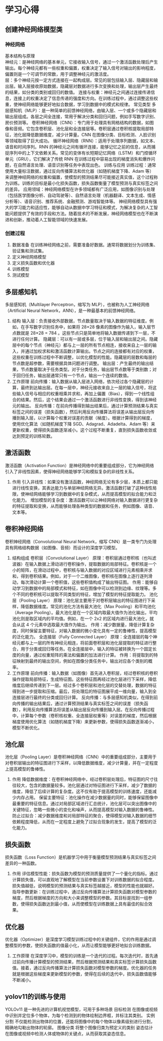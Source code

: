 # 学习心得
## 创建神经网络模型类
### 神经网络
基本结构与原理                                                                                                        
神经元：是神经网络的基本单元，它接收输入信号，通过一个激活函数处理后产生输出。每个神经元都有一些权重和偏置，权重决定了输入信号对输出的影响程度，偏置则是一个可调节的常数，用于调整神经元的激活度。                                                                                                                    
层：多个神经元按一定方式连接在一起构成层。常见的层包括输入层、隐藏层和输出层。输入层接收原始数据，隐藏层对数据进行多次变换和处理，输出层产生最终的结果，如分类的类别或回归的数值。
连接与权重：神经元之间通过连接传递信息，连接上的权重决定了信息传递的强度和方向。在训练过程中，通过调整这些权重，使神经网络能够更好地拟合数据，学习到数据中的模式和规律。
常见类型
多层感知机（MLP）：是一种简单的前馈神经网络，由输入层、一个或多个隐藏层和输出层组成。各层之间全连接，常用于解决分类和回归问题，例如手写数字识别、房价预测等。
卷积神经网络（CNN）：专门用于处理具有网格结构的数据，如图像和音频。它包含卷积层、池化层和全连接层等。卷积层通过卷积核提取局部特征，池化层降低数据维度，减少计算量。CNN 在图像分类、目标检测、人脸识别等领域取得了巨大成功。
循环神经网络（RNN）：适用于处理序列数据，如文本、语音和时间序列。RNN 的神经元之间有循环连接，能够记忆之前的信息，从而捕捉序列中的上下文依赖关系。常见的变体有长短期记忆网络（LSTM）和门控循环单元（GRU），它们解决了传统 RNN 在训练过程中容易出现的梯度消失和爆炸问题，在自然语言处理、语音识别等任务中表现出色。
训练与应用
训练过程：通常使用大量标注数据，通过反向传播算法和优化器（如随机梯度下降、Adam 等）来调整神经网络的权重和偏置，使模型的预测结果尽可能接近真实值，这个过程称为训练。训练的目标是最小化损失函数，损失函数衡量了模型预测与真实标签之间的差异。
应用领域：神经网络模型在许多领域都有广泛应用，如图像识别与处理（包括医学图像分析、自动驾驶等）、自然语言处理（机器翻译、文本生成、情感分析等）、语音识别、推荐系统、金融预测、游戏智能体等。
神经网络模型具有强大的学习能力和适应性，能够自动从数据中学习特征和模式，为解决复杂的人工智能问题提供了有效的手段和方法。随着技术的不断发展，神经网络模型也在不断演进和创新，推动着人工智能领域的快速发展。
### 创建过程
1. 数据准备
在训练神经网络之前，需要准备好数据。通常将数据划分为训练集、验证集和测试集。
2. 定义神经网络模型
3. 定义损失函数和优化器
4. 训练模型
5. 测试模型
## 多层感知机
多层感知机（Multilayer Perceptron，缩写为 MLP），也被称为人工神经网络（Artificial Neural Network，ANN），是一种最基本的前馈神经网络。
1. 结构
输入层：负责接收外部数据，节点数量取决于输入数据的特征维度。例如，在手写数字识别任务中，如果将 28×28 像素的图像作为输入，输入层节点数就是 28×28 = 784 。这些节点只是简单地将输入数据传递到下一层，不进行任何计算。
隐藏层：可以有一层或多层，位于输入层和输出层之间。隐藏层中的每个节点（神经元）都与上一层的所有节点相连，接收来自上一层的输入，并通过加权求和和激活函数计算输出。节点之间的连接都有对应的权重，这些权重在训练过程中不断调整，以优化模型的性能。隐藏层的层数和每层的节点数是超参数，需要根据具体问题进行调整。
输出层：产生最终的输出结果，节点数量取决于任务类型。对于分类任务，输出层节点数等于类别数；对于回归任务，输出层通常只有一个节点，输出一个连续的数值。
2. 工作原理
前向传播：输入数据从输入层进入网络，依次经过各个隐藏层的计算，最终到达输出层。在每一层中，神经元接收来自上一层的输入信号，将这些输入信号与相应的权重相乘并求和，再加上偏置（Bias），得到一个线性组合的结果。然后，这个结果会通过一个激活函数进行非线性变换，得到该神经元的输出。
反向传播：在前向传播得到输出结果后，通过计算预测结果与真实标签之间的误差（损失函数），然后利用反向传播算法将误差从输出层反向传播到输入层，以计算每个权重对误差的贡献（梯度）。根据计算得到的梯度，使用优化算法（如随机梯度下降 SGD、Adagrad、Adadelta、Adam 等）来更新权重，使得损失函数逐渐减小。这个过程不断重复，直到损失函数收敛或达到预定的训练轮数。
## 激活函数
激活函数（Activation Function）是神经网络中的重要组成部分，它为神经网络引入了非线性因素，使得神经网络能够学习和模拟复杂的非线性关系。
1. 作用
引入非线性：如果没有激活函数，神经网络无论有多少层，本质上都只能进行线性变换，其表达能力与单层神经网络无异。激活函数打破了这种线性局限，使神经网络能够学习到数据中的复杂模式，从而提高模型的拟合能力和泛化能力。
增加模型的复杂度：激活函数可以让神经网络对输入数据进行更复杂的特征提取和变换，从而能够处理各种类型的数据和任务，例如图像、语音、文本等。
## 卷积神经网络
卷积神经网络（Convolutional Neural Network，缩写 CNN）是一类专门为处理具有网格结构数据（如图像、音频）而设计的深度学习模型。
1. 结构组成
卷积层（Convolutional Layer）
原理：卷积层通过卷积核（也叫滤波器）在输入数据上滑动进行卷积操作，提取数据的局部特征。卷积核是一个小的矩阵，在滑动过程中，卷积核与输入数据的对应区域进行元素相乘并求和，得到卷积结果。例如，对于一个二维图像，卷积核在图像上逐行逐列滑动，每次滑动计算一个卷积值，这些卷积值构成了输出特征图。
作用：能够自动学习到数据中的局部模式和特征，如在图像中可以检测到边缘、纹理等。多个不同的卷积核可以提取不同类型的特征，增加了模型的特征提取能力。
池化层（Pooling Layer）
原理：池化层主要用于对卷积层输出的特征图进行下采样，降低数据维度。常见的池化方法有最大池化（Max Pooling）和平均池化（Average Pooling）。最大池化是在一个区域内取最大值作为池化输出，平均池化则是取区域内的平均值。例如，在一个 2x2 的区域内进行最大池化，就会从这 4 个元素中选取最大值作为输出。
作用：减少数据量，降低计算复杂度，同时保留主要特征，对输入数据的微小变化具有一定的鲁棒性，提高模型的泛化能力。
全连接层（Fully Connected Layer）
原理：全连接层的每个神经元都与上一层的所有神经元相连，将前面卷积层和池化层提取的特征进行整合，用于分类或回归等任务。在全连接层中，输入的特征被转换为一个固定长度的向量，通过权重矩阵的乘法和偏置的加法进行计算。
作用：将提取到的特征映射到最终的输出空间，例如在图像分类任务中，输出对应各个类别的概率。
2. 工作原理
前向传播：输入数据（如图像）首先进入卷积层，经过卷积核的卷积操作提取局部特征，生成特征图。这些特征图再经过池化层进行下采样，降低维度后继续传递到下一层。经过多个卷积层和池化层的交替处理，数据的特征得到进一步提取和压缩。最后，将处理后的特征图展平成一维向量，输入到全连接层进行最终的分类或回归计算。
反向传播：与多层感知机类似，在得到前向传播的输出结果后，通过计算预测结果与真实标签之间的误差（损失函数），利用反向传播算法将误差从输出层反向传播到输入层。在反向传播过程中，计算每个参数（卷积核权重、全连接层权重等）对误差的梯度，然后根据梯度使用优化算法（如随机梯度下降）来更新参数，使得损失函数逐渐减小，模型不断优化。
## 池化层
池化层（Pooling Layer）是卷积神经网络（CNN）中的重要组成部分，主要用于对卷积层输出的特征图进行下采样，以降低数据维度，减少计算量，并在一定程度上提高模型的鲁棒性。
1. 作用
降低数据维度：在卷积神经网络中，经过卷积层处理后，特征图的尺寸往往较大，包含的数据量较多。池化层通过对特征图进行下采样，减少了数据的维度，降低了后续计算的复杂度。这不仅有助于提高模型的训练速度，还能减少内存占用。
保留主要特征：池化操作在减少数据量的同时，能够保留图像中最重要的特征信息。通过对局部区域进行汇总统计，池化层可以突出图像中的关键特征，忽略一些微小的变化和噪声，从而提高模型对输入数据的鲁棒性。
防止过拟合：减少数据维度和对局部特征的聚合，使得模型对输入数据的细节依赖程度降低，从而在一定程度上避免了过拟合现象的发生，提高了模型的泛化能力。
## 损失函数
损失函数（Loss Function）是机器学习中用于衡量模型预测结果与真实标签之间差异的一种函数。
1. 作用
评估模型性能：损失函数为模型的预测质量提供了一个量化的指标。通过计算损失值，可以直观地了解模型在当前参数设置下对训练数据的拟合程度。损失值越低，说明模型的预测结果与真实标签越接近，模型的性能也就越好。
指导参数更新：在训练过程中，通过反向传播算法计算损失函数对模型参数的梯度，然后根据梯度的方向和大小来调整模型的参数。其目标是找到一组参数，使得损失函数达到最小值，从而使模型在训练数据上具有最佳的拟合效果。
## 优化器
优化器（Optimizer）是深度学习模型训练过程中的关键组件，它的作用是通过调整模型的参数，使损失函数的值最小化，从而让模型能够更好地拟合训练数据。
1. 工作原理
在深度学习中，模型的训练是一个迭代的过程。每次迭代时，首先通过前向传播计算模型的预测结果，然后根据预测结果和真实标签计算损失函数值。接着，通过反向传播算法计算损失函数对模型参数的梯度。优化器的任务就是根据这些梯度来更新模型的参数，使得在后续的迭代中，损失函数值能够不断减小。
## yolov11的训练与使用
YOLOv11 是一种先进的计算机视觉模型，可用于多种场景
目标检测
在图像或视频中识别并定位多个物体，为每个检测到的物体绘制边界框，并标注其类别。
实例分割
不仅能检测出物体的位置，还能将图像中的每个物体以像素级别进行分割，精确地勾勒出物体的轮廓。
图像分类
将整个图像归类为预定义的类别
姿态估计
在图像或视频中检测人体或物体的关键点，从而获取其姿态信息。
